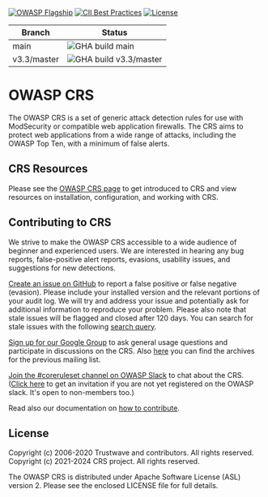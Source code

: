[![OWASP Flagship](https://img.shields.io/badge/owasp-flagship%20project-38a047.svg)](https://owasp.org/projects/)
[![CII Best Practices](https://bestpractices.coreinfrastructure.org/projects/1390/badge)](https://bestpractices.coreinfrastructure.org/projects/1390)
[![License](https://img.shields.io/badge/License-Apache%202.0-blue.svg)](https://opensource.org/licenses/Apache-2.0)

| Branch | Status |
---------|-------|
| main | ![GHA build main](https://github.com/coreruleset/coreruleset/actions/workflows/test.yml/badge.svg?branch=main) |
| v3.3/master | ![GHA build v3.3/master](https://github.com/coreruleset/coreruleset/workflows/Regression%20Tests/badge.svg?branch=v3.3%2Fmaster) |


# OWASP CRS

The OWASP CRS is a set of generic attack detection rules for use with ModSecurity or compatible web application firewalls. The CRS aims to protect web applications from a wide range of attacks, including the OWASP Top Ten, with a minimum of false alerts.

## CRS Resources

Please see the [OWASP CRS page](https://coreruleset.org/) to get introduced to CRS and view resources on installation, configuration, and working with CRS.

## Contributing to CRS

We strive to make the OWASP CRS accessible to a wide audience of beginner and experienced users. We are interested in hearing any bug reports, false-positive alert reports, evasions, usability issues, and suggestions for new detections.

[Create an issue on GitHub](https://github.com/coreruleset/coreruleset/issues) to report a false positive or false negative (evasion). Please include your installed version and the relevant portions of your audit log. We will try and address your issue and potentially ask for additional information to reproduce your problem. Please also note that stale issues will be flagged and closed after 120 days. You can search for stale issues with the following [search query](https://github.com/coreruleset/coreruleset/issues?q=label%3A%22Stale+issue%22).

[Sign up for our Google Group](https://groups.google.com/a/owasp.org/g/modsecurity-core-rule-set-project) to ask general usage questions and participate in discussions on the CRS. Also [here](https://lists.owasp.org/pipermail/owasp-modsecurity-core-rule-set/index) you can find the archives for the previous mailing list.

[Join the #coreruleset channel on OWASP Slack](https://owasp.slack.com/) to chat about the CRS. ([Click here](https://owasp.org/slack/invite) to get an invitation if you are not yet registered on the OWASP slack. It's open to non-members too.)

Read also our documentation on [how to contribute](./CONTRIBUTING.md).

## License

Copyright (c) 2006-2020 Trustwave and contributors. All rights reserved.</br>
Copyright (c) 2021-2024 CRS project. All rights reserved.

The OWASP CRS is distributed under Apache Software License (ASL) version 2. Please see the enclosed LICENSE file for full details.
